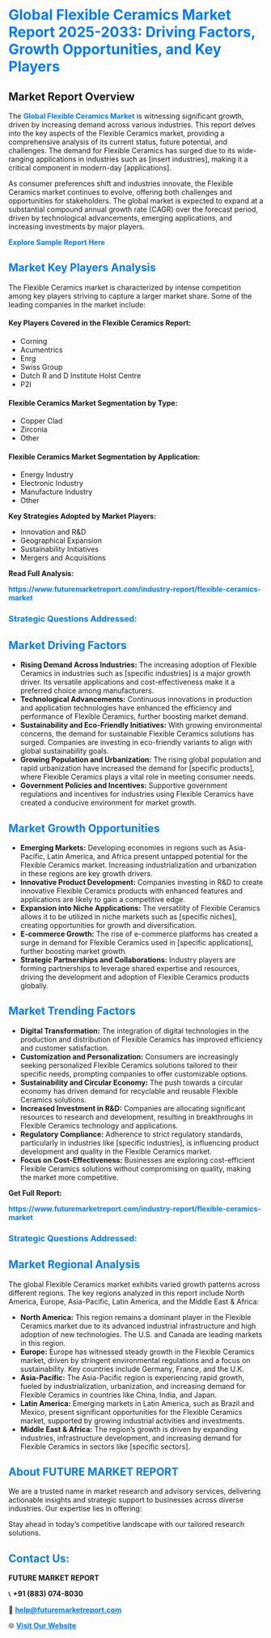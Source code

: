 <h1 style="color: #007BFF;">Global Flexible Ceramics Market Report 2025-2033: Driving Factors, Growth Opportunities, and Key Players</h1>

<section id="overview">
<h2>Market Report Overview</h2>
<p>The <a href="https://www.futuremarketreport.com/industry-report/flexible-ceramics-market" style="color: #007BFF; text-decoration: none;"><strong>Global Flexible Ceramics Market</strong></a> is witnessing significant growth, driven by increasing demand across various industries. This report delves into the key aspects of the Flexible Ceramics market, providing a comprehensive analysis of its current status, future potential, and challenges. The demand for Flexible Ceramics has surged due to its wide-ranging applications in industries such as [insert industries], making it a critical component in modern-day [applications].</p>
<p>As consumer preferences shift and industries innovate, the Flexible Ceramics market continues to evolve, offering both challenges and opportunities for stakeholders. The global market is expected to expand at a substantial compound annual growth rate (CAGR) over the forecast period, driven by technological advancements, emerging applications, and increasing investments by major players.</p>
</section>

<section id="overview">
<p><a href="https://www.futuremarketreport.com/request-sample/reportId=31299" style="color: #007BFF; text-decoration: none;"><strong>Explore Sample Report Here</strong></a></p>
</section>

<section id="key-players">
<h2 style="color: #007BFF;">Market Key Players Analysis</h2>
<p>The Flexible Ceramics market is characterized by intense competition among key players striving to capture a larger market share. Some of the leading companies in the market include:</p>
<h4>Key Players Covered in the Flexible Ceramics Report:</h4>
<ul><li>Corning</li><li>Acumentrics</li><li>Enrg</li><li>Swiss Group</li><li>Dutch R and D Institute Holst Centre</li><li>P2I</li></ul>
<h4>Flexible Ceramics Market Segmentation by Type:</h4>
<ul><li>Copper Clad</li><li>Zirconia</li><li>Other</li></ul>

<h4>Flexible Ceramics Market Segmentation by Application:</h4>
<ul><li>Energy Industry</li><li>Electronic Industry</li><li>Manufacture Industry</li><li>Other</li></ul>
<p><strong>Key Strategies Adopted by Market Players:</strong></p>
<ul>
<li>Innovation and R&D</li>
<li>Geographical Expansion</li>
<li>Sustainability Initiatives</li>
<li>Mergers and Acquisitions</li>
</ul>
</section>

<section>
<p><strong>Read Full Analysis: </strong></p><a href="https://www.futuremarketreport.com/industry-report/flexible-ceramics-market" style="color: #007BFF; text-decoration: none;"><strong>https://www.futuremarketreport.com/industry-report/flexible-ceramics-market</strong></a>
<h3 style="color: #007BFF;">Strategic Questions Addressed:</h3>
</section>

<section id="driving-factors">
<h2 style="color: #007BFF;">Market Driving Factors</h2>
<ul>
<li><strong>Rising Demand Across Industries:</strong> The increasing adoption of Flexible Ceramics in industries such as [specific industries] is a major growth driver. Its versatile applications and cost-effectiveness make it a preferred choice among manufacturers.</li>
<li><strong>Technological Advancements:</strong> Continuous innovations in production and application technologies have enhanced the efficiency and performance of Flexible Ceramics, further boosting market demand.</li>
<li><strong>Sustainability and Eco-Friendly Initiatives:</strong> With growing environmental concerns, the demand for sustainable Flexible Ceramics solutions has surged. Companies are investing in eco-friendly variants to align with global sustainability goals.</li>
<li><strong>Growing Population and Urbanization:</strong> The rising global population and rapid urbanization have increased the demand for [specific products], where Flexible Ceramics plays a vital role in meeting consumer needs.</li>
<li><strong>Government Policies and Incentives:</strong> Supportive government regulations and incentives for industries using Flexible Ceramics have created a conducive environment for market growth.</li>
</ul>
</section>

<section id="growth-opportunities">
<h2 style="color: #007BFF;">Market Growth Opportunities</h2>
<ul>
<li><strong>Emerging Markets:</strong> Developing economies in regions such as Asia-Pacific, Latin America, and Africa present untapped potential for the Flexible Ceramics market. Increasing industrialization and urbanization in these regions are key growth drivers.</li>
<li><strong>Innovative Product Development:</strong> Companies investing in R&D to create innovative Flexible Ceramics products with enhanced features and applications are likely to gain a competitive edge.</li>
<li><strong>Expansion into Niche Applications:</strong> The versatility of Flexible Ceramics allows it to be utilized in niche markets such as [specific niches], creating opportunities for growth and diversification.</li>
<li><strong>E-commerce Growth:</strong> The rise of e-commerce platforms has created a surge in demand for Flexible Ceramics used in [specific applications], further boosting market growth.</li>
<li><strong>Strategic Partnerships and Collaborations:</strong> Industry players are forming partnerships to leverage shared expertise and resources, driving the development and adoption of Flexible Ceramics products globally.</li>
</ul>
</section>

<section id="trending-factors">
<h2 style="color: #007BFF;">Market Trending Factors</h2>
<ul>
<li><strong>Digital Transformation:</strong> The integration of digital technologies in the production and distribution of Flexible Ceramics has improved efficiency and customer satisfaction.</li>
<li><strong>Customization and Personalization:</strong> Consumers are increasingly seeking personalized Flexible Ceramics solutions tailored to their specific needs, prompting companies to offer customizable options.</li>
<li><strong>Sustainability and Circular Economy:</strong> The push towards a circular economy has driven demand for recyclable and reusable Flexible Ceramics solutions.</li>
<li><strong>Increased Investment in R&D:</strong> Companies are allocating significant resources to research and development, resulting in breakthroughs in Flexible Ceramics technology and applications.</li>
<li><strong>Regulatory Compliance:</strong> Adherence to strict regulatory standards, particularly in industries like [specific industries], is influencing product development and quality in the Flexible Ceramics market.</li>
<li><strong>Focus on Cost-Effectiveness:</strong> Businesses are exploring cost-efficient Flexible Ceramics solutions without compromising on quality, making the market more competitive.</li>
</ul>
</section>

<section>
<p><strong>Get Full Report: </strong></p><a href="https://www.futuremarketreport.com/industry-report/flexible-ceramics-market" style="color: #007BFF; text-decoration: none;"><strong>https://www.futuremarketreport.com/industry-report/flexible-ceramics-market</strong></a>
<h3 style="color: #007BFF;">Strategic Questions Addressed:</h3>
</section>


<section id="regional-analysis">
<h2 style="color: #007BFF;">Market Regional Analysis</h2>
<p>The global Flexible Ceramics market exhibits varied growth patterns across different regions. The key regions analyzed in this report include North America, Europe, Asia-Pacific, Latin America, and the Middle East & Africa:</p>
<ul>
<li><strong>North America:</strong> This region remains a dominant player in the Flexible Ceramics market due to its advanced industrial infrastructure and high adoption of new technologies. The U.S. and Canada are leading markets in this region.</li>
<li><strong>Europe:</strong> Europe has witnessed steady growth in the Flexible Ceramics market, driven by stringent environmental regulations and a focus on sustainability. Key countries include Germany, France, and the U.K.</li>
<li><strong>Asia-Pacific:</strong> The Asia-Pacific region is experiencing rapid growth, fueled by industrialization, urbanization, and increasing demand for Flexible Ceramics in countries like China, India, and Japan.</li>
<li><strong>Latin America:</strong> Emerging markets in Latin America, such as Brazil and Mexico, present significant opportunities for the Flexible Ceramics market, supported by growing industrial activities and investments.</li>
<li><strong>Middle East & Africa:</strong> The region’s growth is driven by expanding industries, infrastructure development, and increasing demand for Flexible Ceramics in sectors like [specific sectors].</li>
</ul>
</section>

<footer>
<h2 style="color: #007BFF;">About FUTURE MARKET REPORT</h2>
<p>We are a trusted name in market research and advisory services, delivering actionable insights and strategic support to businesses across diverse industries. Our expertise lies in offering:</p>

<p>Stay ahead in today’s competitive landscape with our tailored research solutions.</p>

<h2 style="color: #007BFF;">Contact Us:</h2>
<p><strong>FUTURE MARKET REPORT</strong></p>
<p>📞 <strong>+91 (883) 074-8030</strong></p>
<p>📧 <strong><a href="mailto:help@futuremarketreport.com" style="color: #007BFF;">help@futuremarketreport.com</a></strong></p>
<p>🌐 <strong><a href="https://www.futuremarketreport.com/" style="color: #007BFF;">Visit Our Website</a></strong></p>
</footer>